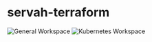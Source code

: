 # servah-terraform

![General Workspace](https://github.com/DasHeistApartment/servah-terraform/actions/workflows/general.yml/badge.svg?event=push)
![Kubernetes Workspace](https://github.com/DasHeistApartment/servah-terraform/actions/workflows/kubernetes.yml/badge.svg?event=push)
